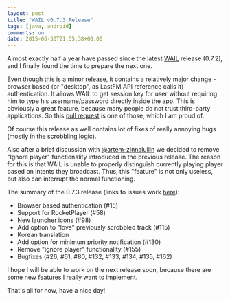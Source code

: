 ```yaml
---
layout: post
title: "WAIL v0.7.3 Release"
tags: [java, android]
comments: on
date: 2015-06-30T21:55:38+00:00
---
```


Almost exactly half a year have passed since the latest [WAIL](https://github.com/artem-zinnatullin/android-wail-app) release (0.7.2), and I finally found the time to prepare the next one.

Even though this is a minor release, it contains a relatively major change - browser based (or "desktop", as LastFM API reference calls it) authentication. It allows WAIL to get session key for user without requiring him to type his username/password directly inside the app. This is obviously a great feature, because many people do not trust third-party applications. So this [pull request](https://github.com/artem-zinnatullin/android-wail-app/pull/150) is one of those, which I am proud of.

Of course this release as well contains lot of fixes of really annoying bugs (mostly in the scrobbling logic).

Also after a brief discussion with [@artem-zinnalullin](https://github.com/artem-zinnatullin) we decided to remove "Ignore player" functionality introduced in the previous release. The reason for this is that WAIL is unable to properly distinguish currently playing player based on intents they broadcast. Thus, this "feature" is not only useless, but also can interrupt the normal functioning.

The summary of the 0.7.3 release (links to issues work [here](https://github.com/artem-zinnatullin/android-wail-app/releases/tag/v0.7.3beta)):

 - Browser based authentication (#15)
 - Support for RocketPlayer (#58)
 - New launcher icons (#98)
 - Add option to "love" previously scrobbled track (#115)
 - Korean translation
 - Add option for minimum priority notification (#130)
 - Remove "ignore player" functionality (#155)
 - Bugfixes (#26, #61, #80, #132, #133, #134, #135, #162)
 
 I hope I will be able to work on the next release soon, because there are some new features I really want to implement.
 
 That's all for now, have a nice day!
